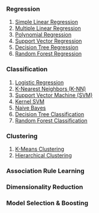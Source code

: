 ### Regression
1. [Simple Linear Regression](https://www.kaggle.com/pratjain/simple-linear-regression)
2. [Multiple Linear Regression](https://www.kaggle.com/pratjain/multiple-linear-regression)
3. [Polynomial Regression](https://www.kaggle.com/pratjain/polynomial-regression)
4. [Support Vector Regression](https://www.kaggle.com/pratjain/support-vector-regression)
5. [Decision Tree Regression](https://www.kaggle.com/pratjain/decision-tree-regression)
6. [Random Forest Regression](https://www.kaggle.com/pratjain/random-forest-regression)

### Classification
1. [Logistic Regression](https://www.kaggle.com/pratjain/logistic-regression)
2. [K-Nearest Neighbors (K-NN)](https://www.kaggle.com/pratjain/k-nearest-neighbors-k-nn)
3. [Support Vector Machine (SVM)](https://www.kaggle.com/pratjain/support-vector-machine-svm)
4. [Kernel SVM](https://www.kaggle.com/pratjain/kernel-svm)
5. [Naive Bayes](https://www.kaggle.com/pratjain/naive-bayes-classification)
6. [Decision Tree Classification](https://www.kaggle.com/pratjain/decision-tree-classification)
7. [Random Forest Classification](https://www.kaggle.com/pratjain/random-forest-classification)

### Clustering
1. [K-Means Clustering]()
2. [Hierarchical Clustering]()

### Association Rule Learning

### Dimensionality Reduction

### Model Selection & Boosting
